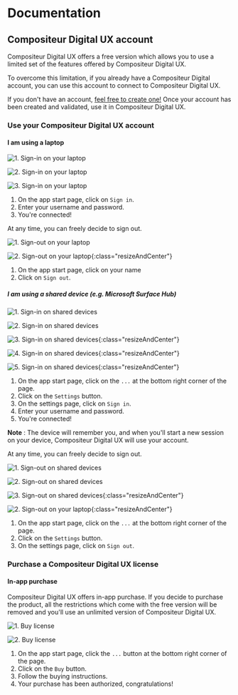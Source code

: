 # Documentation

## Compositeur Digital UX account

Compositeur Digital UX offers a free version which allows you to use a limited set of the features offered by Compositeur Digital UX.

To overcome this limitation, if you already have a Compositeur Digital account, you can use this account to connect to Compositeur Digital UX.

If you don't have an account, [feel free to create one!](http://www.compositeurdigital.com/Account/Register) Once your account has been created and validated, use it in Compositeur Digital UX.

### Use your Compositeur Digital UX account

#### I am using a laptop

![1. Sign-in on your laptop](../../img/signin-laptop-1.jpg)

![2. Sign-in on your laptop](../../img/signin-laptop-2.jpg)

![3. Sign-in on your laptop](../../img/signin-laptop-3.jpg)

1. On the app start page, click on `Sign in`.
1. Enter your username and password.
1. You're connected!

At any time, you can freely decide to sign out.

![1. Sign-out on your laptop](../../img/signout-laptop-1.jpg)

![2. Sign-out on your laptop](../../img/signout-laptop-2.jpg){:class="resizeAndCenter"}

1. On the app start page, click on your name
2. Click on `Sign out`.


##### I am using a shared device (e.g. Microsoft Surface Hub)

![1. Sign-in on shared devices](../../img/signin-shareddevice-1.jpg)

![2. Sign-in on shared devices](../../img/signin-shareddevice-2.jpg)

![3. Sign-in on shared devices](../../img/signin-shareddevice-3.jpg){:class="resizeAndCenter"}

![4. Sign-in on shared devices](../../img/signin-shareddevice-4.jpg){:class="resizeAndCenter"}

![5. Sign-in on shared devices](../../img/signin-shareddevice-5.jpg){:class="resizeAndCenter"}

1. On the app start page, click on the `...` at the bottom right corner of the page.
1. Click on the `Settings` button.
1. On the settings page, click on `Sign in`.
1. Enter your username and password.
1. You're connected! 

**Note** : The device will remember you, and when you'll start a new session on your device, Compositeur Digital UX will use your account.

At any time, you can freely decide to sign out.

![1. Sign-out on shared devices](../../img/signout-shareddevice-1.jpg)

![2. Sign-out on shared devices](../../img/signout-shareddevice-2.jpg)

![3. Sign-out on shared devices](../../img/signout-shareddevice-3.jpg){:class="resizeAndCenter"}

![2. Sign-out on your laptop](../../img/signout-laptop-2.jpg){:class="resizeAndCenter"}

1. On the app start page, click on the `...` at the bottom right corner of the page.
1. Click on the `Settings` button.
1. On the settings page, click on `Sign out`.

### Purchase a Compositeur Digital UX license

#### In-app purchase

Compositeur Digital UX offers in-app purchase. If you decide to purchase the product, all the restrictions which come with the free version will be removed and you'll use an unlimited version of Compositeur Digital UX. 

![1. Buy license](../../img/buy-1.jpg)

![2. Buy license](../../img/buy-2.jpg)

1. On the app start page, click the `...` button at the bottom right corner of the page.
1. Click on the `Buy` button.
1. Follow the buying instructions.
1. Your purchase has been authorized, congratulations!
